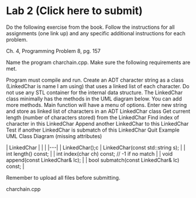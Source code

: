 # Lab 2 (Click here to submit)
Do the following exercise from the book. Follow the instructions for all assignments (one link up) and any specific additional instructions for each problem. 

Ch. 4, Programming Problem 8, pg. 157

Name the program charchain.cpp. Make sure the following requirements are met. 

Program must compile and run.
Create an ADT character string as a class (LinkedChar is name I am using) that uses a linked list of each character. Do not use any STL container for the internal data structure.
The LinkedChar class minimally has the methods in the UML diagram below. You can add more methods.
Main function will have a menu of options.
Enter new string and store as linked list of characters in an ADT LinkedChar class
Get current length (number of characters stored) from the LinkedChar 
Find index of character in this LinkedChar 
Append another LinkedChar to this LinkedChar 
Test if another LinkedChar is submatch of this LinkedChar 
Quit
Example UML Class Diagram (missing attributes)

|   LinkedChar   |
|     |
|---|
| LinkedChar();c
| LinkedChar(const std::string s);    |
| int length() const;  |
| int index(char ch) const; // -1 if no match  |
| void append(const LinkedChar& lc);  |
| bool submatch(const LinkedChar& lc) const;  |

Remember to upload all files before submitting.

charchain.cpp
